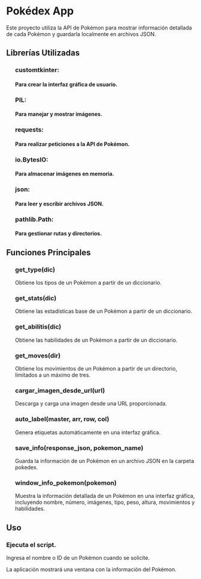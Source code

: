 <h1>Pokédex App</h1>

<p>Este proyecto utiliza la API de Pokémon para mostrar información detallada de cada Pokémon y guardarla localmente en archivos JSON.</p>

<h2>Librerías Utilizadas</h2>
<ul>
<h3>customtkinter:</h3> <h4>Para crear la interfaz gráfica de usuario.</h4>
<h3>PIL:</h3> <h4>Para manejar y mostrar imágenes.</h4>
<h3>requests:</h3> <h4> Para realizar peticiones a la API de Pokémon.</h4>
<h3>io.BytesIO:</h3> <h4>Para almacenar imágenes en memoria.</h4>
<h3>json:</h3> <h4>Para leer y escribir archivos JSON.</h4>
<h3>pathlib.Path:</h3> <h4>Para gestionar rutas y directorios.</h4>
</ul>
<h2>Funciones Principales</h2>
<ul>
<h3>get_type(dic)</h3>
<p>Obtiene los tipos de un Pokémon a partir de un diccionario.</p>
<h3>get_stats(dic)</h3>
<p>Obtiene las estadísticas base de un Pokémon a partir de un diccionario.</p>
<h3>get_abilitis(dic)</h3>
<p>Obtiene las habilidades de un Pokémon a partir de un diccionario.</p>
<h3>get_moves(dir)</h3>
<p>Obtiene los movimientos de un Pokémon a partir de un directorio, limitados a un máximo de tres.</p>
<h3>cargar_imagen_desde_url(url)</h3>
<p>Descarga y carga una imagen desde una URL proporcionada.</p>
<h3>auto_label(master, arr, row, col)</h3>
<p>Genera etiquetas automáticamente en una interfaz gráfica.</p>
<h3>save_info(response_json, pokemon_name)</h3>
<p>Guarda la información de un Pokémon en un archivo JSON en la carpeta pokedex.</p>
<h3>window_info_pokemon(pokemon)</h3>
<p>Muestra la información detallada de un Pokémon en una interfaz gráfica, incluyendo nombre, número, imágenes, tipo, peso, altura, movimientos y habilidades.</p>
</ul>
<h2>Uso</h2>
<h3>Ejecuta el script.</h3>
<p>Ingresa el nombre o ID de un Pokémon cuando se solicite.</p>
<p>La aplicación mostrará una ventana con la información del Pokémon.</p>
